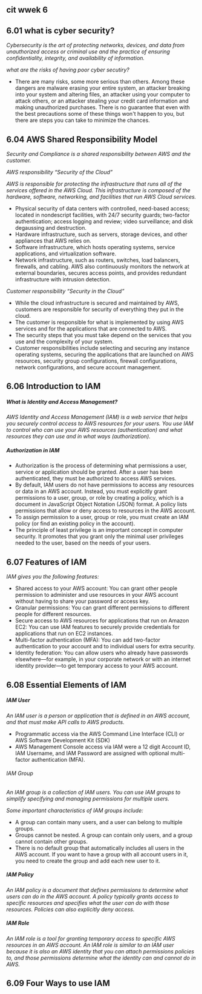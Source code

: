 ## cit wwek 6 

## 6.01 what is cyber security?
_Cybersecurity is the art of protecting networks, devices, and data from unauthorized access or criminal use and the practice of ensuring confidentiality, integrity, and availability of information._

_what are the risks of having poor cyber secutiry?_
* There are many risks, some more serious than others. Among these dangers are malware erasing your entire system, an attacker breaking into your system and altering files, an attacker using your computer to attack others, or an attacker stealing your credit card information and making unauthorized purchases. There is no guarantee that even with the best precautions some of these things won't happen to you, but there are steps you can take to minimize the chances.

## 6.04 AWS Shared Responsibility Model
_Security and Compliance is a shared responsibility between AWS and the customer._

_AWS responsibility “Security of the Cloud”_

_AWS is responsible for protecting the infrastructure that runs all of the services offered in the AWS Cloud. This infrastructure is composed of the hardware, software, networking, and facilities that run AWS Cloud services._
* Physical security of data centers with controlled, need-based access; located in nondescript facilities, with 24/7 security guards; two-factor authentication; access logging and review; video surveillance; and disk degaussing and destruction.
* Hardware infrastructure, such as servers, storage devices, and other appliances that AWS relies on.
* Software infrastructure, which hosts operating systems, service applications, and virtualization software.
* Network infrastructure, such as routers, switches, load balancers, firewalls, and cabling. AWS also continuously monitors the network at external boundaries, secures access points, and provides redundant infrastructure with intrusion detection.

_Customer responsibility “Security in the Cloud”_
* While the cloud infrastructure is secured and maintained by AWS, customers are responsible for security of everything they put in the cloud.
* The customer is responsible for what is implemented by using AWS services and for the applications that are connected to AWS. 
* The security steps that you must take depend on the services that you use and the complexity of your system. 
* Customer responsibilities include selecting and securing any instance operating systems, securing the applications that are launched on AWS resources, security group configurations, firewall configurations, network configurations, and secure account management.

## 6.06 Introduction to IAM

##### What is Identity and Access Management?
_AWS Identity and Access Management (IAM) is a web service that helps you securely control access to AWS resources for your users. You use IAM to control who can use your AWS resources (authentication) and what resources they can use and in what ways (authorization)._

##### Authorization in IAM
* Authorization is the process of determining what permissions a user, service or application should be granted. After a user has been authenticated, they must be authorized to access AWS services.
* By default, IAM users do not have permissions to access any resources or data in an AWS account. Instead, you must explicitly grant permissions to a user, group, or role by creating a policy, which is a document in JavaScript Object Notation (JSON) format. A policy lists permissions that allow or deny access to resources in the AWS account.
* To assign permission to a user, group or role, you must create an IAM policy (or find an existing policy in the account). 
* The principle of least privilege is an important concept in computer security. It promotes that you grant only the minimal user privileges needed to the user, based on the needs of your users.

## 6.07 Features of IAM

_IAM gives you the following features:_
* Shared access to your AWS account: You can grant other people permission to administer and use resources in your AWS account without having to share your password or access key.
* Granular permissions: You can grant different permissions to different people for different resources. 
* Secure access to AWS resources for applications that run on Amazon EC2: You can use IAM features to securely provide credentials for applications that run on EC2 instances.
* Multi-factor authentication (MFA): You can add two-factor authentication to your account and to individual users for extra security.
* Identity federation: You can allow users who already have passwords elsewhere—for example, in your corporate network or with an internet identity provider—to get temporary access to your AWS account.

## 6.08 Essential Elements of IAM

##### IAM User
_An IAM user is a person or application that is defined in an AWS account, and that must make API calls to AWS products._

* Programmatic access via the AWS Command Line Interface (CLI) or AWS Software Development Kit (SDK)
* AWS Management Console access via IAM were a 12 digit Account ID, IAM Username, and IAM Password are assigned with optional multi-factor authentication (MFA).

###### IAM Group

_An IAM group is a collection of IAM users. You can use IAM groups to simplify specifying and managing permissions for multiple users._

_Some important characteristics of IAM groups include:_
* A group can contain many users, and a user can belong to multiple groups.
* Groups cannot be nested. A group can contain only users, and a group cannot contain other groups.
* There is no default group that automatically includes all users in the AWS account. If you want to have a group with all account users in it, you need to create the group and add each new user to it.

##### IAM Policy
_An IAM policy is a document that defines permissions to determine what users can do in the AWS account. A policy typically grants access to specific resources and specifies what the user can do with those resources. Policies can also explicitly deny access._

##### IAM Role
_An IAM role is a tool for granting temporary access to specific AWS resources in an AWS account. An IAM role is similar to an IAM user because it is also an AWS identity that you can attach permissions policies to, and those permissions determine what the identity can and cannot do in AWS._ 

## 6.09 Four Ways to use IAM


